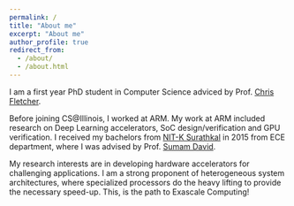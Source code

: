 ```yaml
---
permalink: /
title: "About me"
excerpt: "About me"
author_profile: true
redirect_from: 
  - /about/
  - /about.html
---
```


I am a first year PhD student in Computer Science adviced by Prof. [Chris Fletcher](http://cwfletcher.net). 

Before joining CS@Illinois, I worked at ARM. My work at ARM included research on Deep Learning accelerators, SoC design/verification and GPU verification. I received my bachelors from [NIT-K Surathkal](http://www.nitk.ac.in) in 2015 from ECE department, where I was advised by Prof. [Sumam David](http://sumam.nitk.ac.in).

My research interests are in developing hardware accelerators for challenging applications. I am a strong proponent of heterogeneous system architectures, where specialized processors do the heavy lifting to provide the necessary speed-up. This, is the path to Exascale Computing!
